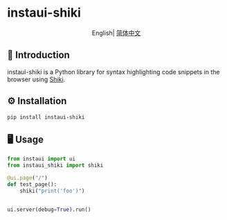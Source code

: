 # instaui-shiki

<div align="center">

English| [简体中文](./README.md)

</div>

## 📖 Introduction
instaui-shiki is a Python library for syntax highlighting code snippets in the browser using [Shiki](https://github.com/shikijs/shiki).


## ⚙️ Installation

```bash
pip install instaui-shiki
```

## 🖥️ Usage
```python
from instaui import ui
from instaui_shiki import shiki

@ui.page("/")
def test_page():
    shiki("print('foo')")


ui.server(debug=True).run()
```

